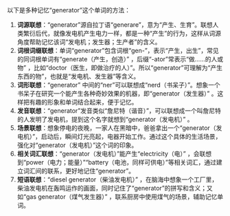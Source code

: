 以下是多种记忆“generator”这个单词的方法：
1. **词源联想**：“generator”源自拉丁语“generare”，意为“产生、生育”。联想人类繁衍后代，就像发电机产生电力一样，都是一种“产生”的行为，这样从词源角度帮助记忆该词“发电机；发生器；生产者”的含义。
2. **词根词缀联想**：单词“generator”包含词根“gen-”，表示“产生，出生”，常见的同词根单词有“generate（产生，创造）” ，后缀“-ator”常表示“做……的人或物” ，比如“doctor（医生，即做治疗的人）”。所以“generator”可理解为“产生东西的物”，也就是“发电机、发生器”等含义。 
3. **词形联想**：“generator” 中间的“ner”可以联想成“nerd（书呆子）”。想象一个书呆子在研究一个能产生各种奇妙效果的机器，即“generator（发生器）” 。这样把有趣的形象和单词结合起来，便于记忆。
4. **发音联想**：“generator”发音类似“詹尼特（谐音）”，可以联想成一个叫詹尼特的人发明了发电机，提到这个名字就想到“generator（发电机）” 。
5. **场景联想**：想象停电的夜晚，一家人在黑暗中，爸爸拿出一个“generator（发电机）”，启动后，瞬间灯光亮起，电器开始工作。通过这个具体的生活场景，强化对“generator（发电机）”这个词的印象。
6. **相关词汇联想**：“generator（发电机）”能产生“electricity（电）” ，会联想到“power（电力；能量）”“battery（电池，同样可供电）”等相关词汇，通过建立词汇间的联系，更好地记住“generator”。
7. **短语联想**：“diesel generator（柴油发电机）” ，在脑海中想象一个工厂里，柴油发电机在轰鸣运作的画面，同时记住了“generator”的拼写和含义；又如“gas generator（煤气发生器）” ，联系厨房中使用煤气的场景，辅助记忆单词。 